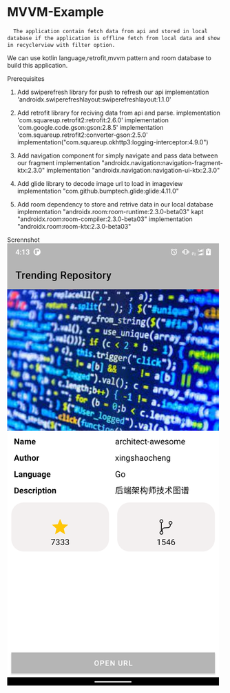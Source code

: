 # MVVM-Example
      The application contain fetch data from api and stored in local database if the application is offline fetch from local data and show in recyclerview with filter option.
   We can use kotlin language,retrofit,mvvm pattern and room database to build this application.

Prerequisites
 1. Add swiperefresh library for push to refresh our api
    implementation 'androidx.swiperefreshlayout:swiperefreshlayout:1.1.0'

 2. Add retrofit library for reciving data from api and parse.
    implementation 'com.squareup.retrofit2:retrofit:2.6.0'
    implementation 'com.google.code.gson:gson:2.8.5'
    implementation 'com.squareup.retrofit2:converter-gson:2.5.0'
    implementation("com.squareup.okhttp3:logging-interceptor:4.9.0")

 3. Add navigation component for simply navigate and pass data between our fragment
    implementation "androidx.navigation:navigation-fragment-ktx:2.3.0"
    implementation "androidx.navigation:navigation-ui-ktx:2.3.0"

 4. Add glide library to decode image url to load in imageview
    implementation "com.github.bumptech.glide:glide:4.11.0"

 5. Add room dependency to store and retrive data in our local database
    implementation "androidx.room:room-runtime:2.3.0-beta03"
    kapt "androidx.room:room-compiler:2.3.0-beta03"
    implementation "androidx.room:room-ktx:2.3.0-beta03"

Scrennshot 
 ![](Screenshot_20210429-161343.png)

